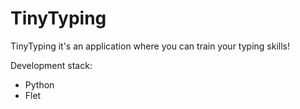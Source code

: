 # TinyTyping
TinyTyping it's an application where you can train your typing skills!

Development stack:
- Python
- Flet
